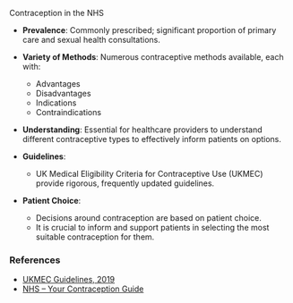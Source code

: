Contraception in the NHS

- **Prevalence**: Commonly prescribed; significant proportion of primary care and sexual health consultations.
  
- **Variety of Methods**: Numerous contraceptive methods available, each with:
  - Advantages
  - Disadvantages
  - Indications
  - Contraindications
  
- **Understanding**: Essential for healthcare providers to understand different contraceptive types to effectively inform patients on options.

- **Guidelines**: 
  - UK Medical Eligibility Criteria for Contraceptive Use (UKMEC) provide rigorous, frequently updated guidelines.

- **Patient Choice**: 
  - Decisions around contraception are based on patient choice.
  - It is crucial to inform and support patients in selecting the most suitable contraception for them.

### **References**

- [UKMEC Guidelines, 2019](https://www.fsrh.org/standards-and-guidance/documents/ukmec-2016/)
- [NHS – Your Contraception Guide](https://www.nhs.uk/conditions/contraception/)